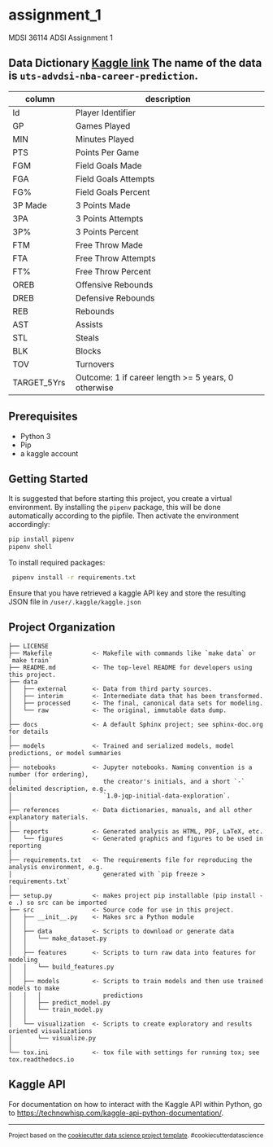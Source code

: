 assignment_1
==============================

MDSI 36114 ADSI Assignment 1



Data Dictionary
[Kaggle link](https://www.kaggle.com/c/uts-advdsi-nba-career-prediction/data?select=sample_submission.csv)
The name of the data is `uts-advdsi-nba-career-prediction`.
----------------------------
| column       | description                                         |
|--------------|-----------------------------------------------------|
| Id           | Player Identifier                                   |
| GP           | Games Played                                        |
| MIN          | Minutes Played                                      |
| PTS          | Points Per Game                                     |
| FGM          | Field Goals Made                                    |
| FGA          | Field Goals Attempts                                |
| FG%          | Field Goals Percent                                 |
| 3P Made      | 3 Points Made                                       |
| 3PA          | 3 Points Attempts                                   |
| 3P%          | 3 Points Percent                                    |
| FTM          | Free Throw Made                                     |
| FTA          | Free Throw Attempts                                 |
| FT%          | Free Throw Percent                                  |
| OREB         | Offensive Rebounds                                  |
| DREB         | Defensive Rebounds                                  |
| REB          | Rebounds                                            |
| AST          | Assists                                             |
| STL          | Steals                                              |
| BLK          | Blocks                                              |
| TOV          | Turnovers                                           |
| TARGET_5Yrs  | Outcome: 1 if career length >= 5 years, 0 otherwise |

Prerequisites
------------
* Python 3
* Pip 
* a kaggle account


Getting Started
------------
It is suggested that before starting this project, you create a virtual environment. By installing the `pipenv` package, this will be done automatically according to the pipfile. Then activate the environment accordingly:
```bash
pip install pipenv
pipenv shell
```

To install required packages:

```bash
 pipenv install -r requirements.txt
```

Ensure that you have retrieved a kaggle API key and store the resulting JSON file in `/user/.kaggle/kaggle.json`

Project Organization
------------

    ├── LICENSE
    ├── Makefile           <- Makefile with commands like `make data` or `make train`
    ├── README.md          <- The top-level README for developers using this project.
    ├── data
    │   ├── external       <- Data from third party sources.
    │   ├── interim        <- Intermediate data that has been transformed.
    │   ├── processed      <- The final, canonical data sets for modeling.
    │   └── raw            <- The original, immutable data dump.
    │
    ├── docs               <- A default Sphinx project; see sphinx-doc.org for details
    │
    ├── models             <- Trained and serialized models, model predictions, or model summaries
    │
    ├── notebooks          <- Jupyter notebooks. Naming convention is a number (for ordering),
    │                         the creator's initials, and a short `-` delimited description, e.g.
    │                         `1.0-jqp-initial-data-exploration`.
    │
    ├── references         <- Data dictionaries, manuals, and all other explanatory materials.
    │
    ├── reports            <- Generated analysis as HTML, PDF, LaTeX, etc.
    │   └── figures        <- Generated graphics and figures to be used in reporting
    │
    ├── requirements.txt   <- The requirements file for reproducing the analysis environment, e.g.
    │                         generated with `pip freeze > requirements.txt`
    │
    ├── setup.py           <- makes project pip installable (pip install -e .) so src can be imported
    ├── src                <- Source code for use in this project.
    │   ├── __init__.py    <- Makes src a Python module
    │   │
    │   ├── data           <- Scripts to download or generate data
    │   │   └── make_dataset.py
    │   │
    │   ├── features       <- Scripts to turn raw data into features for modeling
    │   │   └── build_features.py
    │   │
    │   ├── models         <- Scripts to train models and then use trained models to make
    │   │   │                 predictions
    │   │   ├── predict_model.py
    │   │   └── train_model.py
    │   │
    │   └── visualization  <- Scripts to create exploratory and results oriented visualizations
    │       └── visualize.py
    │
    └── tox.ini            <- tox file with settings for running tox; see tox.readthedocs.io

Kaggle API
--------------------------
For documentation on how to interact with the Kaggle API within Python, go to https://technowhisp.com/kaggle-api-python-documentation/.

--------

<p><small>Project based on the <a target="_blank" href="https://drivendata.github.io/cookiecutter-data-science/">cookiecutter data science project template</a>. #cookiecutterdatascience</small></p>
